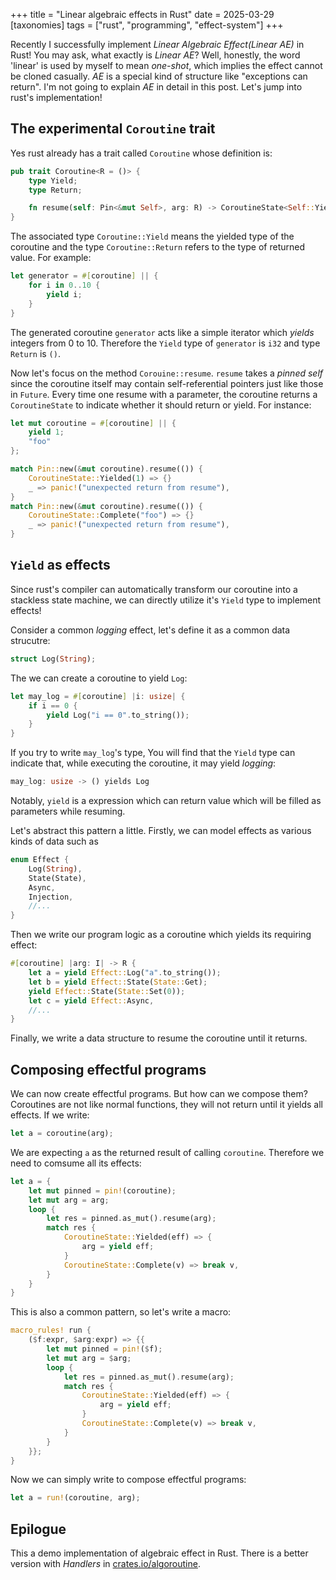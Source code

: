 +++
title = "Linear algebraic effects in Rust"
date = 2025-03-29
[taxonomies]
tags = ["rust", "programming", "effect-system"]
+++

Recently I successfully implement *Linear Algebraic Effect(Linear AE)* in Rust!
You may ask, what exactly is *Linear AE*?
Well, honestly, the word 'linear' is used by myself to mean *one-shot*, which implies the effect cannot be cloned casually. *AE* is a special kind of structure like "exceptions can return".
I'm not going to explain *AE* in detail in this post. Let's jump into rust's implementation!

## The experimental `Coroutine` trait
Yes rust already has a trait called `Coroutine` whose definition is:

```rust
pub trait Coroutine<R = ()> {
    type Yield;
    type Return;

    fn resume(self: Pin<&mut Self>, arg: R) -> CoroutineState<Self::Yield, Self::Return>;
}
```

The associated type `Coroutine::Yield` means the yielded type of the coroutine and the type `Coroutine::Return` refers to the type of returned value. For example:
```rust
let generator = #[coroutine] || {
    for i in 0..10 {
        yield i;
    }
}
```
The generated coroutine `generator` acts like a simple iterator which *yields* integers from 0 to 10.
Therefore the `Yield` type of `generator` is `i32` and type `Return` is `()`.

Now let's focus on the method `Corouine::resume`.
`resume` takes a *pinned self* since the coroutine itself may contain self-referential pointers just like those in `Future`. Every time one resume with a parameter, the coroutine returns a `CoroutineState` to indicate whether it should return or yield. For instance:

```rust
let mut coroutine = #[coroutine] || {
    yield 1;
    "foo"
};

match Pin::new(&mut coroutine).resume(()) {
    CoroutineState::Yielded(1) => {}
    _ => panic!("unexpected return from resume"),
}
match Pin::new(&mut coroutine).resume(()) {
    CoroutineState::Complete("foo") => {}
    _ => panic!("unexpected return from resume"),
}
```

## `Yield` as effects
Since rust's compiler can automatically transform our coroutine into a stackless state machine, we can directly utilize it's `Yield` type to implement effects!

Consider a common *logging* effect, let's define it as a common data strucutre:
```rust
struct Log(String);
```

The we can create a coroutine to yield `Log`:
```rust
let may_log = #[coroutine] |i: usize| {
    if i == 0 {
        yield Log("i == 0".to_string());
    }
}
```

If you try to write `may_log`'s type, You will find that the `Yield` type can indicate that, while executing the coroutine, it may yield *logging*:
```rust
may_log: usize -> () yields Log
```
Notably, `yield` is a expression which can return value which will be filled as parameters while resuming.

Let's abstract this pattern a little.
Firstly, we can model effects as various kinds of data such as
```rust
enum Effect {
    Log(String),
    State(State),
    Async,
    Injection,
    //...
}
```

Then we write our program logic as a coroutine which yields its requiring effect:
```rust
#[coroutine] |arg: I| -> R {
    let a = yield Effect::Log("a".to_string());
    let b = yield Effect::State(State::Get);
    yield Effect::State(State::Set(0));
    let c = yield Effect::Async,
    //...
}
```

Finally, we write a data structure to resume the coroutine until it returns.


## Composing effectful programs
We can now create effectful programs. But how can we compose them?
Coroutines are not like normal functions, they will not return until it yields all effects.
If we write:
```rust
let a = coroutine(arg);
```
We are expecting `a` as the returned result of calling `coroutine`.
Therefore we need to comsume all its effects:
```rust
let a = {
    let mut pinned = pin!(coroutine);
    let mut arg = arg;
    loop {
        let res = pinned.as_mut().resume(arg);
        match res {
            CoroutineState::Yielded(eff) => {
                arg = yield eff;
            }
            CoroutineState::Complete(v) => break v,
        }
    }
}
```
This is also a common pattern, so let's write a macro:
```rust
macro_rules! run {
    ($f:expr, $arg:expr) => {{
        let mut pinned = pin!($f);
        let mut arg = $arg;
        loop {
            let res = pinned.as_mut().resume(arg);
            match res {
                CoroutineState::Yielded(eff) => {
                    arg = yield eff;
                }
                CoroutineState::Complete(v) => break v,
            }
        }
    }};
}
```
Now we can simply write to compose effectful programs:
```rust
let a = run!(coroutine, arg);
```

## Epilogue
This a demo implementation of algebraic effect in Rust.
There is a better version with *Handlers* in [crates.io/algoroutine](https://crates.io/crates/algoroutine).